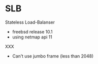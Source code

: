SLB
============

Stateless Load-Balanser
 * freebsd release 10.1
 * using netmap api 11

XXX
 * Can't use jumbo frame (less than 2048)
